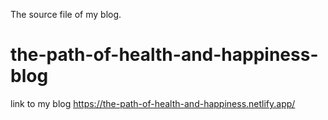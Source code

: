 The source file of my blog.

# the-path-of-health-and-happiness-blog

link to my blog
https://the-path-of-health-and-happiness.netlify.app/
